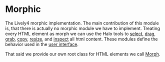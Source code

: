 # Morphic

The Lively4 morphic implementation. The main contribution of this module is, that there is actually no morphic module we have to implement. Treating every HTML element as morph we can use the Halo tools to [select](selecting.js), [drag](dragging.js), [grab](grabbing.js), [copy](copying.js), [resize](resizing.js), and [inspect](inspecting.js) all html content. These modules define the behavior used in the [user interface](/templates/halos/).

That said we provide our own root class for HTML elements we call [Morph](../../../templates/classes/Morph.js).
